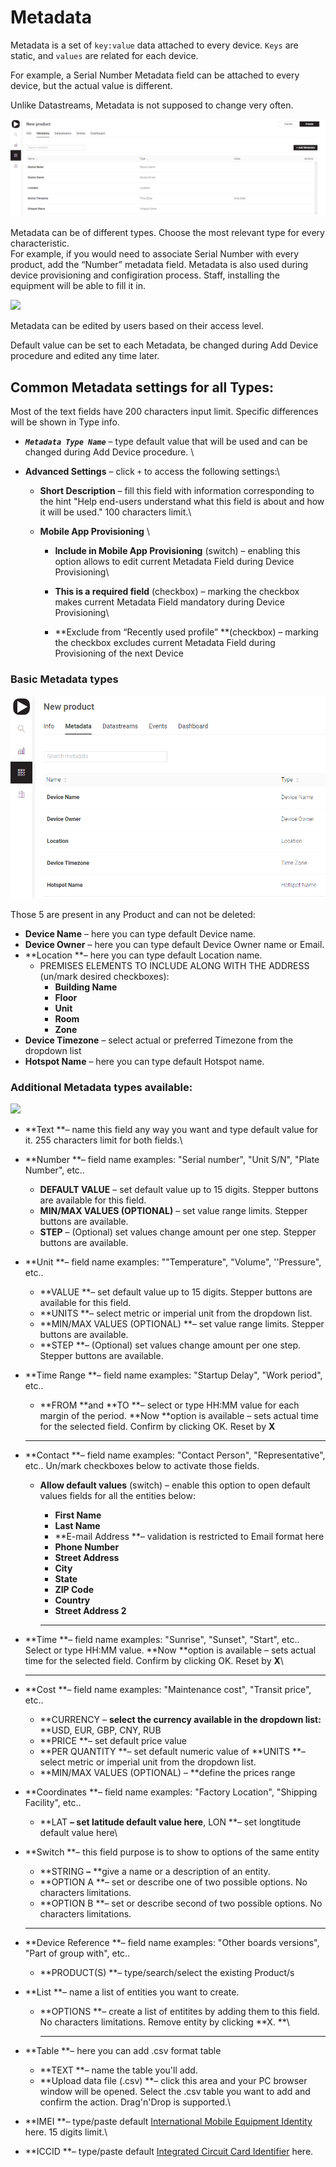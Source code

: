 # Metadata

Metadata is a set of `key:value` data attached to every device. `Keys` are static, and `values` are related for each device. 

For example, a Serial Number Metadata field can be attached to every device, but the actual value is different.

Unlike Datastreams, Metadata is not supposed to change very often.  

![](../../.gitbook/assets/metadata_table.png)



Metadata can be of different types. Choose the most relevant type for every characteristic.\
For example, if you would need to associate Serial Number with every product, add the “Number” metadata field. Metadata is also used during device provisioning and configiration process. Staff, installing the equipment will be able to fill it in.

![](../../.gitbook/assets/metadata-types.png)

Metadata can be edited by users based on their access level.

Default value can be set to each Metadata, be changed during Add Device procedure and edited any time later.





## Common Metadata settings for all Types:

Most of the text fields have 200 characters input limit. Specific differences will be shown in Type info.

* _**`Metadata Type Name`**_ – type default value that will be used and can be changed during Add Device procedure. \

* **Advanced Settings** – click `+` to access the following settings:\

  * **Short Description** – fill this field with information corresponding to the hint "Help end-users understand what this field is about and how it will be used." 100 characters limit.\

  * **Mobile App Provisioning** \

    * **Include in Mobile App Provisioning** (switch) – enabling this option allows to edit current Metadata Field during Device Provisioning\

    * **This is a required field** (checkbox) – marking the checkbox makes current Metadata Field mandatory during Device Provisioning\

    * **Exclude from “Recently used profile” **(checkbox) – marking the checkbox excludes current Metadata Field during Provisioning of the next Device

### Basic Metadata types 

![](../../.gitbook/assets/basic_metadata_types.png)

Those 5 are present in any Product and can not be deleted:

* **Device Name** – here you can type default Device name. 
* **Device Owner** – here you can type default Device Owner name or Email. 
* **Location **– here you can type default Location name. 
  * PREMISES ELEMENTS TO INCLUDE ALONG WITH THE ADDRESS (un/mark desired checkboxes):
    * **Building Name**
    * **Floor**
    * **Unit**
    * **Room**
    * **Zone**
* **Device Timezone** – select actual or preferred Timezone from the dropdown list
* **Hotspot Name** – here you can type default Hotspot name. 

### Additional Metadata types available:

![](../../.gitbook/assets/metadata-types.png)

* **Text **– name this field any way you want and type default value for it. 255 characters limit for both fields.\

*   **Number **– field name examples: "Serial number", "Unit S/N", "Plate Number", etc..

    * **DEFAULT VALUE** – set default value up to 15 digits. Stepper buttons are available for this field.
    * **MIN/MAX VALUES (OPTIONAL)** – set value range limits. Stepper buttons are available.
    * **STEP** – (Optional) set values change amount per one step. Stepper buttons are available.


*   **Unit **– field name examples: ""Temperature", "Volume", ''Pressure", etc..

    * **VALUE **– set default value up to 15 digits. Stepper buttons are available for this field.
    * **UNITS **– select metric or imperial unit from the dropdown list.
    * **MIN/MAX VALUES (OPTIONAL) **– set value range limits. Stepper buttons are available.
    * **STEP **– (Optional) set values change amount per one step. Stepper buttons are available.


*   **Time Range **– field name examples: "Startup Delay", "Work period", etc..

    * **FROM **and **TO **– select or type HH:MM value for each margin of the period. **Now **option is available – sets actual time for the selected field. Confirm by clicking OK. Reset by **X**

    ****
* **Contact **– field name examples: "Contact Person", "Representative", etc.. Un/mark checkboxes below to activate those fields.
  *   **Allow default values** (switch) – enable this option to open default values fields for all the entities below:

      * **First Name**
      * **Last Name**
      * **E-mail Address **– validation is restricted to Email format here
      * **Phone Number**
      * **Street Address**
      * **City**
      * **State**
      * **ZIP Code**
      * **Country**
      * **Street Address 2**

      ****
* **Time **– field name examples: "Sunrise", "Sunset", "Start", etc.. Select or type HH:MM value. **Now **option is available – sets actual time for the selected field. Confirm by clicking OK. Reset by **X**\
  ****
*   **Cost **– field name examples: "Maintenance cost", "Transit price", etc.. 

    * **CURRENCY – **select the currency available in the dropdown list:** **USD, EUR, GBP, CNY, RUB
    * **PRICE **– set default price value
    * **PER QUANTITY **– set default numeric value of **UNITS **– select metric or imperial unit from the dropdown list.
    * **MIN/MAX VALUES (OPTIONAL) – **define the prices range


* **Coordinates **– field name examples: "Factory Location", "Shipping Facility", etc..
  * **LAT **– set latitude default value here**,  LON **– set longtitude default value here\

*   **Switch **– this field purpose is to show to options of the same entity

    * **STRING **–** **give a name or a description of an entity.
    * **OPTION A **– set or describe one of two possible options. No characters limitations.
    * **OPTION B **–  set or describe second of two possible options. No characters limitations.

    ****
*   **Device Reference **– field name examples: "Other boards versions", "Part of group with", etc..

    * **PRODUCT(S) **– type/search/select the existing Product/s


* **List **– name a list of entities you want to create.
  * **OPTIONS **– create a list of entitites by adding them to this field. No characters limitations. Remove entity by clicking **X. **\
    ****
* **Table **– here you can add .csv format table
  * **TEXT **– name the table you'll add.
  * **Upload data file (.csv) **– click this area and your PC browser window will be opened. Select the .csv table you want to add and confirm the action. Drag'n'Drop is supported.\

* **IMEI **– type/paste default [International Mobile Equipment Identity](https://en.wikipedia.org/wiki/International_Mobile_Equipment_Identity) here. 15 digits limit.\

* **ICCID **– type/paste default [Integrated Circuit Card Identifier](https://en.wikipedia.org/wiki/SIM_card#ICCID) here. 
